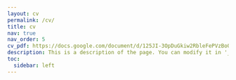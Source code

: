 ```yaml
---
layout: cv
permalink: /cv/
title: cv
nav: true
nav_order: 5
cv_pdf: https://docs.google.com/document/d/125JI-3OpDuGkiw2RbleFePVzBoQPUDyuZRUSYJdDfcs/edit?usp=sharing
description: This is a description of the page. You can modify it in '_pages/cv.md'. You can also change or remove the top pdf download button.
toc:
  sidebar: left
---
```

